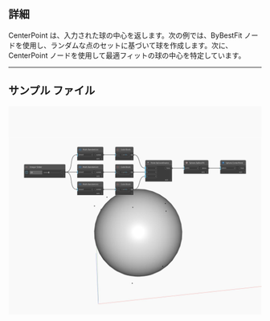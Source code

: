 ## 詳細
CenterPoint は、入力された球の中心を返します。次の例では、ByBestFit ノードを使用し、ランダムな点のセットに基づいて球を作成します。次に、CenterPoint ノードを使用して最適フィットの球の中心を特定しています。
___
## サンプル ファイル

![CenterPoint](./Autodesk.DesignScript.Geometry.Sphere.CenterPoint_img.jpg)

